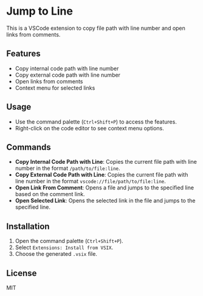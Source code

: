 
# Jump to Line

This is a VSCode extension to copy file path with line number and open links from comments.

## Features

- Copy internal code path with line number
- Copy external code path with line number
- Open links from comments
- Context menu for selected links

## Usage

- Use the command palette (`Ctrl+Shift+P`) to access the features.
- Right-click on the code editor to see context menu options.

## Commands

- **Copy Internal Code Path with Line**: Copies the current file path with line number in the format `/path/to/file:line`.
- **Copy External Code Path with Line**: Copies the current file path with line number in the format `vscode://file/path/to/file:line`.
- **Open Link From Comment**: Opens a file and jumps to the specified line based on the comment link.
- **Open Selected Link**: Opens the selected link in the file and jumps to the specified line.

## Installation

1. Open the command palette (`Ctrl+Shift+P`).
2. Select `Extensions: Install from VSIX`.
3. Choose the generated `.vsix` file.

## License

MIT
